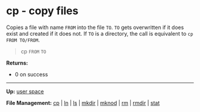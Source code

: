 # cp - copy files

Copies a file with name `FROM` into the file `TO`. `TO` gets overwritten if it does exist and created if it does not. If `TO` is a directory, the call is equivalent to `cp FROM TO/FROM`.

> cp `FROM` `TO` 

**Returns:**
- 0 on success

---
**Up:** [user space](../userspace.md)

**File Management:** [cp](cp.md) | [ln](ln.md) | [ls](ls.md) | [mkdir](mkdir.md) | [mknod](mknod.md) | [rm](rm.md) | [rmdir](rmdir.md) | [stat](stat.md)
